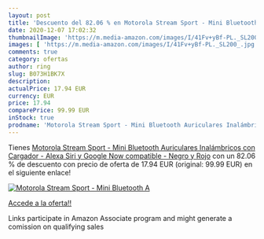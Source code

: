 ```yaml
---
layout: post
title: 'Descuento del 82.06 % en Motorola Stream Sport - Mini Bluetooth A'
date: 2020-12-07 17:02:32
thumbnailImage: 'https://m.media-amazon.com/images/I/41Fv+yBf-PL._SL200_.jpg'
images: [ 'https://m.media-amazon.com/images/I/41Fv+yBf-PL._SL200_.jpg' ]
comments: true
category: ofertas
author: ring
slug: B073H1BK7X
description:
actualPrice: 17.94 EUR
currency: EUR
price: 17.94
comparePrice: 99.99 EUR
inStock: true
prodname: 'Motorola Stream Sport - Mini Bluetooth Auriculares Inalámbricos con Cargador - Alexa  Siri y Google Now compatible - Negro y Rojo'
---
```


Tienes [Motorola Stream Sport - Mini Bluetooth Auriculares Inalámbricos con Cargador - Alexa  Siri y Google Now compatible - Negro y Rojo](https://www.amazon.es/dp/B073H1BK7X/?tag=tolees-21) con un 82.06 % de descuento con precio de oferta de 17.94 EUR (original: 99.99 EUR) en el siguiente enlace!

[![Motorola Stream Sport - Mini Bluetooth A](https://m.media-amazon.com/images/I/41Fv+yBf-PL._SL200_.jpg)](https://www.amazon.es/dp/B073H1BK7X/?tag=tolees-21)

[Accede a la oferta!!](https://www.amazon.es/dp/B073H1BK7X/?tag=tolees-21)

Links participate in Amazon Associate program and might generate a comission on qualifying sales


